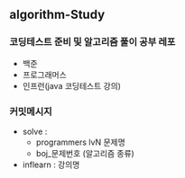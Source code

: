 ## algorithm-Study

### 코딩테스트 준비 및 알고리즘 풀이 공부 레포

 - 백준 
 - 프로그래머스
 - 인프런(java 코딩테스트 강의)


### 커밋메시지
- solve : 
    - programmers lvN 문제명  
    - boj_문제번호 (알고리즘 종류)  
- inflearn : 강의명
